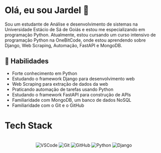 # Olá, eu sou Jardel 👋

Sou um estudante de Análise e desenvolvimento de sistemas na Universidade Estácio de Sá de Goiás e estou me especializando em programação Python. Atualmente, estou cursando um curso intensivo de programação Python na OneBitCode, onde estou aprendendo sobre Django, Web Scraping, Automação, FastAPI e MongoDB.

## 🚀 Habilidades

- Forte conhecimento em Python
- Estudando o framework Django para desenvolvimento web
- Web Scraping para extração de dados da web
- Praticando automação de tarefas usando Python
- Estudando o framework FastAPI para construção de APIs
- Familiaridade com MongoDB, um banco de dados NoSQL
- Familiaridade com o Git e o GitHub

# Tech Stack

<div align="center"><br>

  <img align="center" alt="VSCode" src ="https://img.shields.io/badge/Visual_Studio_Code-0078D4?style=for-the-badge&logo=visual%20studio%20code&logoColor=white">
  <img align="center" alt="Git" src ="https://img.shields.io/badge/GIT-E44C30?style=for-the-badge&logo=git&logoColor=white">
  <img align="center" alt="GitHub" src="https://img.shields.io/badge/GitHub-100000?style=for-the-badge&logo=github&logoColor=white">
  <img align="center" alt="Python" src="https://img.shields.io/badge/Python-100000?style=for-the-badge&logo=python&logoColor=blue">
  <img align="center" alt="Django" src="https://img.shields.io/badge/Django-100000?style=for-the-badge&logo=django&logoColor=green">
